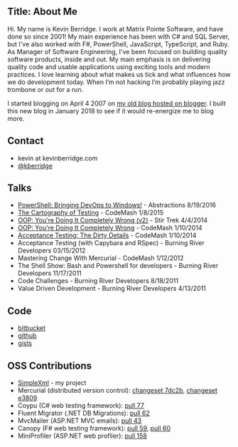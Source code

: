 Title: About Me
---
Hi.  My name is Kevin Berridge.  I work at Matrix Pointe Software, and have done so since 2001!  My main experience has been with C# and SQL Server, but I've also worked with F#, PowerShell, JavaScript, TypeScript, and Ruby.  As Manager of Software Engineering, I've been focused on building quality software products, inside and out.  My main emphasis is on delivering quality code and usable applications using exciting tools and modern practices.  I love learning about what makes us tick and what influences how we do development today.  When I’m not hacking I’m probably playing jazz trombone or out for a run.

I started blogging on April 4 2007 on [my old blog hosted on blogger](http://kevin-berridge.blogspot.com).  I built this new blog in January 2018 to see if it would re-energize me to blog more.

## Contact
- kevin at kevinberridge.com  
- [@kberridge](http://twitter.com/kberridge)

## Talks
- [PowerShell: Bringing DevOps to Windows!](https://speakerdeck.com/kberridge/powershell-bringing-devops-to-windows) - Abstractions 8/19/2016
- [The Cartography of Testing](https://speakerdeck.com/kberridge/the-cartography-of-testing-codemash-2015) - CodeMash 1/8/2015
- [OOP: You're Doing It Completely Wrong (v2)](https://kevin-berridge.blogspot.com/2014/04/oop-youre-doing-it-completely-wrong.html) - Stir Trek 4/4/2014
- [OOP: You're Doing It Completely Wrong](https://speakerdeck.com/kberridge/oop-youre-doing-it-completely-wrong) - CodeMash 1/10/2014
- [Acceptance Testing: The Dirty Details](https://speakerdeck.com/kberridge/acceptance-testing-the-dirty-details) - CodeMash 1/10/2014
- Acceptance Testing (with Capybara and RSpec) - Burning River Developers 03/15/2012
- Mastering Change With Mercurial - CodeMash 1/12/2012
- The Shell Show: Bash and Powershell for developers - Burning River Developers 11/17/2011
- Code Challenges - Burning River Developers 8/18/2011
- Value Driven Development - Burning River Developers 4/13/2011

## Code
- [bitbucket](http://bitbucket.org/kberridge)  
- [github](https://github.com/kberridge)  
- [gists](https://gist.github.com/kberridge)  

## OSS Contributions
- [SimpleXml](https://bitbucket.org/kberridge/simplexml/) - my project
- Mercurial (distributed version control): [changeset 7dc2b](http://selenic.com/repo/hg-stable/rev/7dc2bd4c0dc8), [changeset e3809](http://selenic.com/repo/hg-stable/rev/e380964d53f8)
- Coypu (C# web testing framework): [pull 77](https://github.com/featurist/coypu/pull/77)
- Fluent Migrator (.NET DB Migrations): [pull 62](https://github.com/schambers/fluentmigrator/pull/62)
- MvcMailer (ASP.NET MVC emails): [pull 43](https://github.com/smsohan/MvcMailer/pull/43)
- Canopy (F# web testing framework): [pull 59](https://github.com/lefthandedgoat/canopy/pull/59), [pull 60](https://github.com/lefthandedgoat/canopy/pull/60)
- MiniProfiler (ASP.NET web profiler): [pull 158](https://github.com/SamSaffron/MiniProfiler/pull/158)